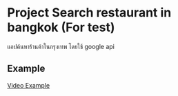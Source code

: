 # Project Search restaurant in bangkok (For test)
แอปค้นหาร้านค้าในกรุงเทพ โดยใช้ google api

## Example
[Video Example](https://user-images.githubusercontent.com/124240319/219952987-64f29590-594f-4893-982e-acd9124295c9.mp4)
